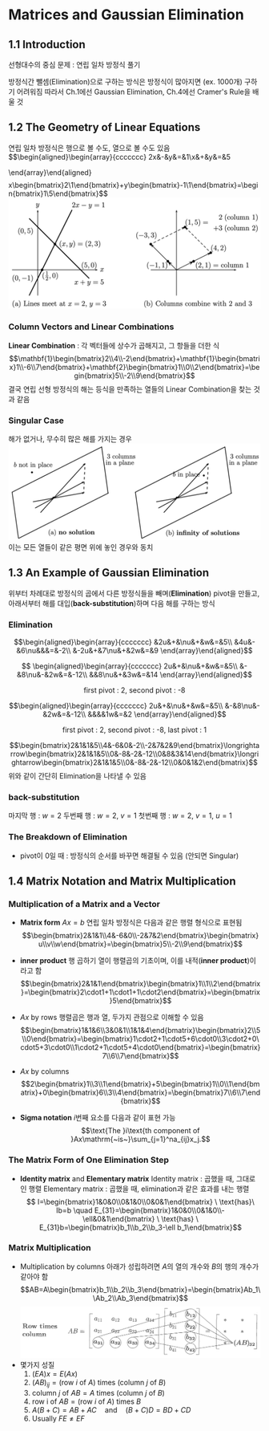 # Matrices and Gaussian Elimination

## 1.1 Introduction
선형대수의 중심 문제 : 연립 일차 방정식 풀기

방정식간 뺄셈(Elimination)으로 구하는 방식은 방정식이 많아지면 (ex. 1000개) 구하기 어려워짐
따라서 Ch.1에선 Gaussian Elimination, Ch.4에선 Cramer's Rule을 배울 것

## 1.2 The Geometry of Linear Equations
연립 일차 방정식은 행으로 볼 수도, 열으로 볼 수도 있음
$$\begin{aligned}\begin{array}{ccccccc}
2x&-&y&=&1\\x&+&y&=&5

\end{array}\end{aligned}$$
$$x\begin{bmatrix}2\\1\end{bmatrix}+y\begin{bmatrix}-1\\1\end{bmatrix}=\begin{bmatrix}1\\5\end{bmatrix}$$
![1.2.1](images/1.2.1.png)
### Column Vectors and Linear Combinations
**Linear Combination** : 각 벡터들에 상수가 곱해지고, 그 항들을 더한 식
$$\mathbf{1}\begin{bmatrix}2\\4\\-2\end{bmatrix}+\mathbf{1}\begin{bmatrix}1\\-6\\7\end{bmatrix}+\mathbf{2}\begin{bmatrix}1\\0\\2\end{bmatrix}=\begin{bmatrix}5\\-2\\9\end{bmatrix}$$
결국 연립 선형 방정식의 해는 등식을 만족하는 열들의 Linear Combination을 찾는 것과 같음
### Singular Case
해가 없거나, 무수히 많은 해를 가지는 경우
![1.2.2](images/1.2.2.png)
이는 모든 열들이 같은 평면 위에 놓인 경우와 동치

## 1.3 An Example of Gaussian Elimination
위부터 차례대로 방정식의 곱에서 다른 방정식들을 빼며(**Elimination**) pivot을 만들고,
아래서부터 해를 대입(**back-substitution**)하며 다음 해를 구하는 방식

### Elimination
$$\begin{aligned}\begin{array}{ccccccc}
&2u&+&\nu&+&w&=&5\\
&4u&-&6\nu&&&=&-2\\
&-2u&+&7\nu&+&2w&=&9 
\end{array}\end{aligned}$$

$$
\begin{aligned}\begin{array}{ccccccc}
2u&+&\nu&+&w&=&5\\
&-&8\nu&-&2w&=&-12\\
&&8\nu&+&3w&=&14
\end{array}\end{aligned}$$
<center>first pivot : 2, second pivot : -8</center>

$$\begin{aligned}\begin{array}{ccccccc}
2u&+&\nu&+&w&=&5\\
&-&8\nu&-&2w&=&-12\\
&&&&1w&=&2
\end{array}\end{aligned}$$
<center>first pivot : 2, second pivot : -8, last pivot : 1</center>

$$\begin{bmatrix}2&1&1&5\\4&-6&0&-2\\-2&7&2&9\end{bmatrix}\longrightarrow\begin{bmatrix}2&1&1&5\\0&-8&-2&-12\\0&8&3&14\end{bmatrix}\longrightarrow\begin{bmatrix}2&1&1&5\\0&-8&-2&-12\\0&0&1&2\end{bmatrix}$$
위와 같이 간단히 Elimination을 나타낼 수 있음

### back-substitution
마지막 행 : $w = 2$
두번째 행 : $w = 2,\ v = 1$
첫번째 행 : $w = 2,\ v = 1, \ u=1$

### The Breakdown of Elimination
- pivot이 0일 때 : 방정식의 순서를 바꾸면 해결될 수 있음 (안되면 Singular)

## 1.4 Matrix Notation and Matrix Multiplication
### Multiplication of a Matrix and a Vector
- **Matrix form** $Ax=b$
  연립 일차 방정식은 다음과 같은 행렬 형식으로 표현됨
$$\begin{bmatrix}2&1&1\\4&-6&0\\-2&7&2\end{bmatrix}\begin{bmatrix}u\\v\\w\end{bmatrix}=\begin{bmatrix}5\\-2\\9\end{bmatrix}$$


- **inner product**
  행 곱하기 열이 행렬곱의 기초이며, 이를 내적(**inner product**)이라고 함
$$\begin{bmatrix}2&1&1\end{bmatrix}\begin{bmatrix}1\\1\\2\end{bmatrix}=\begin{bmatrix}2\cdot1+1\cdot1+1\cdot2\end{bmatrix}=\begin{bmatrix}5\end{bmatrix}$$

- $Ax$ by rows
  행렬곱은 행과 열, 두가지 관점으로 이해할 수 있음
$$\begin{bmatrix}1&1&6\\3&0&1\\1&1&4\end{bmatrix}\begin{bmatrix}2\\5\\0\end{bmatrix}=\begin{bmatrix}1\cdot2+1\cdot5+6\cdot0\\3\cdot2+0\cdot5+3\cdot0\\1\cdot2+1\cdot5+4\cdot0\end{bmatrix}=\begin{bmatrix}7\\6\\7\end{bmatrix}$$

- $Ax$ by columns
$$2\begin{bmatrix}1\\3\\1\end{bmatrix}+5\begin{bmatrix}1\\0\\1\end{bmatrix}+0\begin{bmatrix}6\\3\\4\end{bmatrix}=\begin{bmatrix}7\\6\\7\end{bmatrix}$$
  

- **Sigma notation**
  $i$번째 요소를 다음과 같이 표현 가능
$$\text{The }i\text{th component of }Ax\mathrm{~is~}\sum_{j=1}^na_{ij}x_j.$$

### The Matrix Form of One Elimination Step
- **Identity matrix** and **Elementary matrix**
  Identity matrix : 곱했을 때, 그대로인 행렬
  Elementary matrix : 곱했을 때, elimination과 같은 효과를 내는 행렬
  $$ I=\begin{bmatrix}1&0&0\\0&1&0\\0&0&1\end{bmatrix} \ \text{has}\  Ib=b \quad E_{31}=\begin{bmatrix}1&0&0\\0&1&0\\-\ell&0&1\end{bmatrix} \ \text{has} \ E_{31}b=\begin{bmatrix}b_1\\b_2\\b_3-\ell b_1\end{bmatrix}$$
### Matrix Multiplication
- Multiplication by columns
  아래가 성립하려면 $A$의 열의 개수와 $B$의 행의 개수가 같아야 함
$$AB=A\begin{bmatrix}b_1\\b_2\\b_3\end{bmatrix}=\begin{bmatrix}Ab_1\\Ab_2\\Ab_3\end{bmatrix}$$
![1.4.1](images/1.4.1.png)
- 몇가지 성질
  1. $(EA)x = E(Ax)$
  2. $(AB)_{ij}=(\text{row }i\text{ of }A)\text{ times }(\text{column }j\text{ of }B)$
  3. $\text{column }j\text{ of }AB=A\text{ times }(\text{column }j\text{ of }B)$
  4. $\text{row i of }AB=(\text{row }i\text{ of }A)\text{ times }B$
  5. $A(B+C)=AB+AC\quad\mathrm{and}\quad(B+C)D=BD+CD$
  6. $\text{Usually}\ FE\neq EF$


